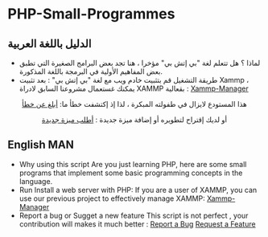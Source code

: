 # PHP-Small-Programmes

## الدليل باللغة العربية
- لماذا ؟
هل تتعلم لغة "بي إتش بي" مؤخرا ، هنا تجد بعض البرامج الصغيرة التي تطبق بعض المفاهيم الأولية في البرمجة باللغة المذكورة.
- طريقة التشغيل
قم بتثبيت خادم ويب مع لغة "بي إتش بي" :
بعد تثبيت Xammp ، يمكنك غستعمال مشروعنا السابق لادراة XAMMP بقعالية :
<a href="https://github.com/X00Byte/Xammp-Manager">Xammp-Manager</a>


  
<div align="center">
هذا المستودع  لايزال في طفولته المبكرة ، لذا إذ إكتشفت خطأ ما:
<a href="https://github.com/X00Byte/PHP-Small-Programmes/issues">أبلغ عن خطأ</a>
                                                                                           

أو لديك إقتراح لتطويره أو إضافة ميزة جديدة :
<a href="https://github.com/X00Byte/PHP-Small-Programmes/issues">أطلب ميزة جديدة</a>
</div>
      
## English MAN 
- Why using this script
Are you just learning PHP, here are some small programs that implement some basic programming concepts in the language.
- Run
Install a web server with PHP:
If you are a user of XAMMP, you can use our previous project to effectively manage XAMMP:
<a href="https://github.com/X00Byte/Xammp-Manager">Xammp-Manager</a>
- Report a bug or Sugget a new feature
This script is not perfect , your contribution will makes it much better : 
  <a href="https://github.com/X00Byte/PHP-Small-Programmes/issues">Report a Bug</a>
  <a href="https://github.com/X00Byte/PHP-Small-Programmes/issues">Request a Feature</a>

